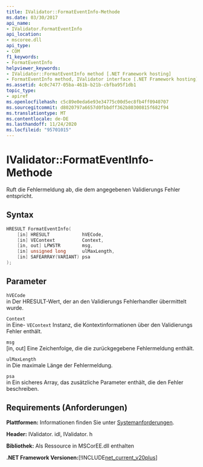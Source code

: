 ```yaml
---
title: IValidator::FormatEventInfo-Methode
ms.date: 03/30/2017
api_name:
- IValidator.FormatEventInfo
api_location:
- mscoree.dll
api_type:
- COM
f1_keywords:
- FormatEventInfo
helpviewer_keywords:
- IValidator::FormatEventInfo method [.NET Framework hosting]
- FormatEventInfo method, IValidator interface [.NET Framework hosting]
ms.assetid: 4c0c7477-05ba-461b-b21b-cbfba95f1db1
topic_type:
- apiref
ms.openlocfilehash: c5c89e0eda6e93e34775c00d5ec8fb4ff0940707
ms.sourcegitcommit: d8020797a6657d0fbbdff362b80300815f682f94
ms.translationtype: MT
ms.contentlocale: de-DE
ms.lasthandoff: 11/24/2020
ms.locfileid: "95701015"
---
```

# <a name="ivalidatorformateventinfo-method"></a>IValidator::FormatEventInfo-Methode

Ruft die Fehlermeldung ab, die dem angegebenen Validierungs Fehler entspricht.  
  
## <a name="syntax"></a>Syntax  
  
```cpp  
HRESULT FormatEventInfo(  
    [in] HRESULT            hVECode,  
    [in] VEContext          Context,  
    [in, out] LPWSTR        msg,  
    [in] unsigned long      ulMaxLength,  
    [in] SAFEARRAY(VARIANT) psa  
);  
```  
  
## <a name="parameters"></a>Parameter  

 `hVECode`  
 in Der HRESULT-Wert, der an den Validierungs Fehlerhandler übermittelt wurde.  
  
 `Context`  
 in Eine- `VEContext` Instanz, die Kontextinformationen über den Validierungs Fehler enthält.  
  
 `msg`  
 [in, out] Eine Zeichenfolge, die die zurückgegebene Fehlermeldung enthält.  
  
 `ulMaxLength`  
 in Die maximale Länge der Fehlermeldung.  
  
 `psa`  
 in Ein sicheres Array, das zusätzliche Parameter enthält, die den Fehler beschreiben.  
  
## <a name="requirements"></a>Requirements (Anforderungen)  

 **Plattformen:** Informationen finden Sie unter [Systemanforderungen](../../get-started/system-requirements.md).  
  
 **Header:** IValidator. idl, IValidator. h  
  
 **Bibliothek:** Als Ressource in MSCorEE.dll enthalten  
  
 **.NET Framework Versionen:**[!INCLUDE[net_current_v20plus](../../../../includes/net-current-v20plus-md.md)]  
